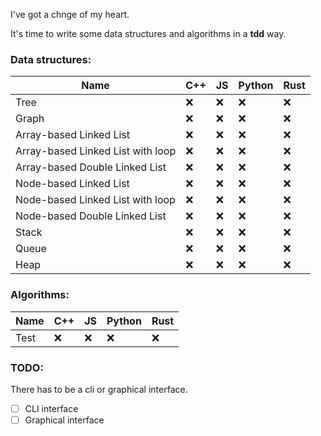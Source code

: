 I've got a chnge of my heart.

It's time to write some data structures and algorithms in a **tdd** way.

### Data structures:
|Name|C++|JS|Python|Rust|
|---|---|---|---|---|
|Tree|❌|❌|❌|❌|
|Graph|❌|❌|❌|❌|
|Array-based Linked List|❌|❌|❌|❌|
|Array-based Linked List with loop|❌|❌|❌|❌|
|Array-based Double Linked List|❌|❌|❌|❌|
|Node-based Linked List|❌|❌|❌|❌|
|Node-based Linked List with loop|❌|❌|❌|❌|
|Node-based Double Linked List|❌|❌|❌|❌|
|Stack|❌|❌|❌|❌|
|Queue|❌|❌|❌|❌|
|Heap|❌|❌|❌|❌|

### Algorithms:
|Name|C++|JS|Python|Rust|
|---|---|---|---|---|
|Test|❌|❌|❌|❌|

### TODO:
There has to be a cli or graphical interface.
- [ ] CLI interface
- [ ] Graphical interface
